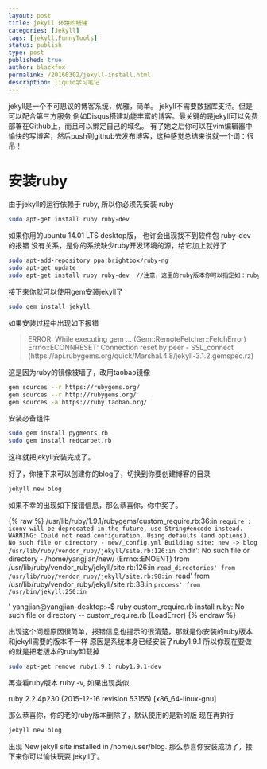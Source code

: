 ```yaml
---
layout: post
title: jekyll 环境的搭建
categories: [Jekyll]
tags: [jekyll,FunnyTools]
status: publish
type: post
published: true
author: blackfox
permalink: /20160302/jekyll-install.html
description: liquid学习笔记
---
```


jekyll是一个不可思议的博客系统，优雅，简单。
jekyll不需要数据库支持。但是可以配合第三方服务,例如Disqus搭建功能丰富的博客。最关键的是jekyll可以免费部署在Github上，而且可以绑定自己的域名。
有了她之后你可以在vim编辑器中愉快的写博客，然后push到github去发布博客，这种感觉总结来说就一个词：很吊！

安装ruby
=====

由于jekyll的运行依赖于 ruby, 所以你必须先安装 ruby

```bash
sudo apt-get install ruby ruby-dev
```

如果你用的ubuntu 14.01 LTS desktop版， 也许会出现找不到软件包 ruby-dev 的报错
没有关系，是你的系统缺少ruby开发环境的源，给它加上就好了

```bash
sudo apt-add-repository ppa:brightbox/ruby-ng
sudo apt-get update
sudo apt-get install ruby ruby-dev  //注意，这里的ruby版本你可以指定如：ruby2.2
```

接下来你就可以使用gem安装jekyll了

```bash
sudo gem install jekyll
```

如果安装过程中出现如下报错

<blockquote>
ERROR:  While executing gem ... (Gem::RemoteFetcher::FetchError)
    Errno::ECONNRESET: Connection reset by peer - SSL_connect (https://api.rubygems.org/quick/Marshal.4.8/jekyll-3.1.2.gemspec.rz)
</blockquote>

这是因为ruby的镜像被墙了，改用taobao镜像

```bash
gem sources --r https://rubygems.org/
gem sources --r http://rubygems.org/
gem sources -a https://ruby.taobao.org/
```

安装必备组件

```bash
sudo gem install pygments.rb
sudo gem install redcarpet.rb
```


这样就把jekyll安装完成了。

好了，你接下来可以创建你的blog了，切换到你要创建博客的目录

```bash
jekyll new blog
```

如果不幸的出现如下报错信息，那么恭喜你，你中奖了。

{% raw %}
/usr/lib/ruby/1.9.1/rubygems/custom_require.rb:36:in `require': iconv will be deprecated in the future, use String#encode instead.
WARNING: Could not read configuration. Using defaults (and options).
	No such file or directory - new/_config.yml
Building site: new -> blog
/usr/lib/ruby/vendor_ruby/jekyll/site.rb:126:in `chdir': No such file or directory - /home/yangjian/new/ (Errno::ENOENT)
	from /usr/lib/ruby/vendor_ruby/jekyll/site.rb:126:in `read_directories'
	from /usr/lib/ruby/vendor_ruby/jekyll/site.rb:98:in `read'
	from /usr/lib/ruby/vendor_ruby/jekyll/site.rb:38:in `process'
	from /usr/bin/jekyll:250:in `<main>'
yangjian@yangjian-desktop:~$ ruby custom_require.rb install
ruby: No such file or directory -- custom_require.rb (LoadError)
{% endraw %}

出现这个问题原因很简单，报错信息也提示的很清楚，那就是你安装的ruby版本和jekyll需要的版本不一样
原因是系统本身已经安装了ruby1.9.1
所以你现在要做的就是把老版本的ruby卸载掉

```bash
sudo apt-get remove ruby1.9.1 ruby1.9.1-dev
```

再查看ruby版本 ruby -v, 如果出现类似

ruby 2.2.4p230 (2015-12-16 revision 53155) [x86_64-linux-gnu]

那么恭喜你，你的老的ruby版本删除了，默认使用的是新的版
现在再执行

```bash
jekyll new blog
```

出现 New jekyll site installed in /home/user/blog. 那么恭喜你安装成功了，接下来你可以愉快玩耍 jekyll了。
